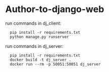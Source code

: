 # Author-to-django-web
run commands in dj_client:
```
  pip install -r requirements.txt  
  python manage.py runserver  
``` 
run commands in dj_server:
```
  pip install -r requirements.txt
  docker build -t dj_server .
  docker run --rm -p 50051:50051 dj_server
```
